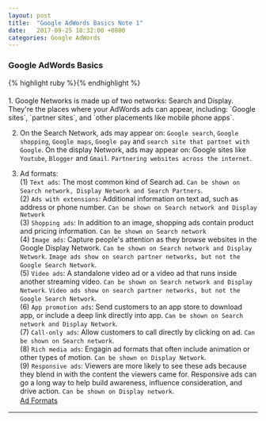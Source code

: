 ```yaml
---
layout: post
title:  "Google AdWords Basics Note 1"
date:   2017-09-25 18:32:00 +0800
categories: Google AdWords
---
```

<h3>Google AdWords Basics</h3>
{% highlight ruby %}{% endhighlight %}
<h4></h4>
1. Google Networks is made up of two networks: Search and Display. They're the places where your AdWords ads can appear, including: `Google sites`, `partner sites`, and `other placements like mobile phone apps`.<br>

2. On the Search Network, ads may appear on: `Google search`, `Google shopping`, `Google maps`, `Google pay` and `search site that partnet with Google`.
  On the display Network, ads may appear on: Google sites like `Youtube`, `Blogger` and `Gmail`. `Partnering websites across the internet`.<br>

3. Ad formats: <br>
    (1) `Text ads`: The most common kind of Search ad. `Can be shown on Search network, Display Network and Search Partners`.<br>
    (2) `Ads with extensions`: Additional information on text ad, such as address or phone number. `Can be shown on Search network and Display Network`<br>
    (3) `Shopping ads`: In addition to an image, shopping ads contain product and pricing information. `Can be shown on Search network`<br>
    (4) `Image ads`: Capture people's attention as they browse websites in the Google Display Network. `Can be shown on Search network and Display Network`. `Image ads show on search partner networks, but not the Google Search Network`.<br>
    (5) `Video ads`: A standalone video ad or a video ad that runs inside another streaming video. `Can be shown on Search network and Display Network`. `Video ads show on search partner networks, but not the Google Search Network`.<br>
    (6) `App promotion ads`: Send customers to an app store to download app, or include a deep link directly into app. `Can be shown on Search network and Display Network`.<br>
    (7) `Call-only ads`: Allow customers to call directly by clicking on ad. `Can be shown on Search network`.<br>
    (8) `Rich media ads`: Engagin ad formats that often include animation or other types of motion. `Can be shown on Display Network`.<br>
    (9) `Responsive ads`: Viewers are more likely to see these ads because they blend in with the content the viewers came for. Responsive ads can go a long way to help build awareness, influence consideration, and drive action. `Can be shown on Display network`.<br>
    [Ad Formats](https://i.imgur.com/ooCclni.png)
　　
- - -


